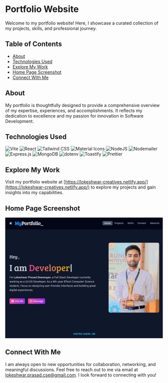 # Portfolio Website

Welcome to my portfolio website! Here, I showcase a curated collection of my projects, skills, and professional journey.

## Table of Contents

- [About](#about)
- [Technologies Used](#technologies-used)
- [Explore My Work](#explore-my-work)
- [Home Page Screenshot](#home-page-screenshot)
- [Connect With Me](#connect-with-me)

## About

My portfolio is thoughtfully designed to provide a comprehensive overview of my expertise, experiences, and accomplishments. It reflects my dedication to excellence and my passion for innovation in Software Development.

## Technologies Used

![Vite](https://img.shields.io/badge/Vite-%230A0A0A.svg?style=for-the-badge&logo=vite&logoColor=white)
![React](https://img.shields.io/badge/react-%2320232a.svg?style=for-the-badge&logo=react&logoColor=%2361DAFB)
![Tailwind CSS](https://img.shields.io/badge/tailwindcss-%2338B2AC.svg?style=for-the-badge&logo=tailwind-css&logoColor=white)
![Material Icons](https://img.shields.io/badge/Material%20Icons-%230081CB.svg?style=for-the-badge&logo=material-design-icons&logoColor=white)
![NodeJS](https://img.shields.io/badge/node.js-6DA55F?style=for-the-badge&logo=node.js&logoColor=white)
![Nodemailer](https://img.shields.io/badge/Nodemailer-%2324CCB9.svg?style=for-the-badge&logo=nodemailer&logoColor=white)
![Express.js](https://img.shields.io/badge/express.js-%23404d59.svg?style=for-the-badge&logo=express&logoColor=%2361DAFB)
![MongoDB](https://img.shields.io/badge/MongoDB-%234ea94b.svg?style=for-the-badge&logo=mongodb&logoColor=white)
![dotenv](https://img.shields.io/badge/dotenv-%23000000.svg?style=for-the-badge&logo=dotenv&logoColor=white)
![Toastify](https://img.shields.io/badge/react__toastify-%23575d5d.svg?style=for-the-badge&logo=react&logoColor=white)
![Prettier](https://img.shields.io/badge/Prettier-%234B32C3.svg?style=for-the-badge&logo=prettier&logoColor=white)

## Explore My Work

Visit my portfolio website at [https://lokeshwar-creatives.netlify.app/](https://lokeshwar-creatives.netlify.app/) to explore my projects and gain insights into my capabilities.

## Home Page Screenshot

![Home Page Screenshot](frontend/public/images/screenshots/homepage.png)

## Connect With Me

I am always open to new opportunities for collaboration, networking, and meaningful discussions. Feel free to reach out to me via email at lokeshwar.prasad.cse@gmail.com. I look forward to connecting with you!
